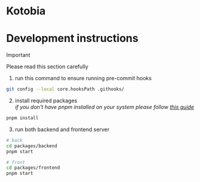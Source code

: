 # Kotobia



















# Development instructions
> [!IMPORTANT]  
> Please read this section carefully

1. run this command to ensure running pre-commit hooks
```sh
git config --local core.hooksPath .githooks/
```
2. install required packages  
_if you don't have pnpm installed on your system please follow [this guide](https://pnpm.io/installation)_
```sh
pnpm install
```
3. run both backend and frontend server
```sh
# back
cd packages/backend
pnpm start
```

```sh
# front
cd packages/frontend
pnpm start
```